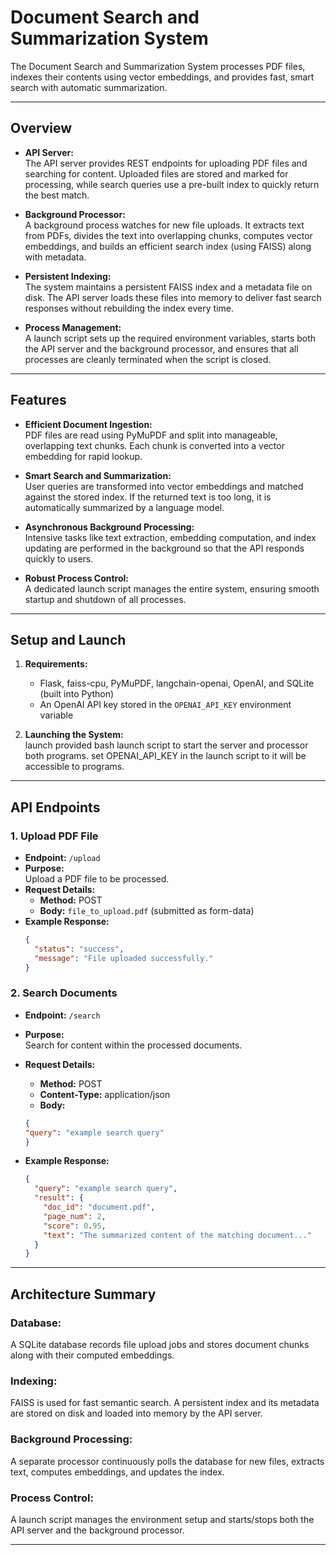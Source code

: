 # Document Search and Summarization System

The Document Search and Summarization System processes PDF files, indexes their contents using vector embeddings, and provides fast, smart search with automatic summarization. 

---

## Overview

- **API Server:**  
  The API server provides REST endpoints for uploading PDF files and searching for content. Uploaded files are stored and marked for processing, while search queries use a pre-built index to quickly return the best match.

- **Background Processor:**  
  A background process watches for new file uploads. It extracts text from PDFs, divides the text into overlapping chunks, computes vector embeddings, and builds an efficient search index (using FAISS) along with metadata.

- **Persistent Indexing:**  
  The system maintains a persistent FAISS index and a metadata file on disk. The API server loads these files into memory to deliver fast search responses without rebuilding the index every time.

- **Process Management:**  
  A launch script sets up the required environment variables, starts both the API server and the background processor, and ensures that all processes are cleanly terminated when the script is closed.

---

## Features

- **Efficient Document Ingestion:**  
  PDF files are read using PyMuPDF and split into manageable, overlapping text chunks. Each chunk is converted into a vector embedding for rapid lookup.

- **Smart Search and Summarization:**  
  User queries are transformed into vector embeddings and matched against the stored index. If the returned text is too long, it is automatically summarized by a language model.

- **Asynchronous Background Processing:**  
  Intensive tasks like text extraction, embedding computation, and index updating are performed in the background so that the API responds quickly to users.

- **Robust Process Control:**  
  A dedicated launch script manages the entire system, ensuring smooth startup and shutdown of all processes.

---

## Setup and Launch

1. **Requirements:**
   - Flask, faiss-cpu, PyMuPDF, langchain-openai, OpenAI, and SQLite (built into Python)
   - An OpenAI API key stored in the `OPENAI_API_KEY` environment variable

2. **Launching the System:**  
   launch provided bash launch script to start the server and processor both programs. set OPENAI_API_KEY in the launch script to it will be accessible to programs.

---

## API Endpoints

### 1. Upload PDF File

- **Endpoint:** `/upload`
- **Purpose:**  
  Upload a PDF file to be processed.
- **Request Details:**  
  - **Method:** POST  
  - **Body:**  `file_to_upload.pdf` (submitted as form-data)
- **Example Response:**  
  ```json
  {
    "status": "success",
    "message": "File uploaded successfully."
  }
  ```

### 2. Search Documents

- **Endpoint:** `/search`
- **Purpose:**  
  Search for content within the processed documents.
- **Request Details:**  
  - **Method:** POST  
  - **Content-Type:** application/json
  - **Body:** 
  ```json
  {
  "query": "example search query"
  }
  ```

- **Example Response:**  
  ```json
  {
    "query": "example search query",
    "result": {
      "doc_id": "document.pdf",
      "page_num": 2,
      "score": 0.95,
      "text": "The summarized content of the matching document..."
    }
  }
  ```

---

## Architecture Summary

### Database:
A SQLite database records file upload jobs and stores document chunks along with their computed embeddings.

### Indexing:
FAISS is used for fast semantic search. A persistent index and its metadata are stored on disk and loaded into memory by the API server.

### Background Processing:
A separate processor continuously polls the database for new files, extracts text, computes embeddings, and updates the index.

### Process Control:
A launch script manages the environment setup and starts/stops both the API server and the background processor.

---
